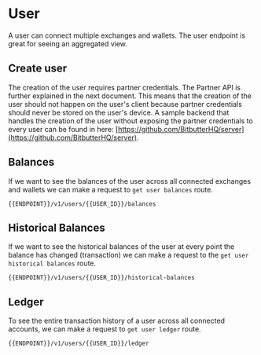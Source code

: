 # User

A user can connect multiple exchanges and wallets. The user endpoint is great for seeing an aggregated view.

## Create user

The creation of the user requires partner credentials. The Partner API is further explained in the next document. This means that the creation of the user should not happen on the user's client because partner credentials should never be stored on the user's device. A sample backend that handles the creation of the user without exposing the partner credentials to every user can be found in here: [https://github.com/BitbutterHQ/server](https://github.com/BitbutterHQ/server).

## Balances

If we want to see the balances of the user across all connected exchanges and wallets we can make a request to `get user balances` route.

```
{{ENDPOINT}}/v1/users/{{USER_ID}}/balances
```

## Historical Balances

If we want to see the historical balances of the user at every point the balance has changed (transaction) we can make a request to the `get user historical balances` route.

```
{{ENDPOINT}}/v1/users/{{USER_ID}}/historical-balances
```

## Ledger

To see the entire transaction history of a user across all connected accounts, we can make a request to `get user ledger` route.

```
{{ENDPOINT}}/v1/users/{{USER_ID}}/ledger
```
